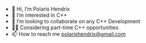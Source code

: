 - 👋 Hi, I’m Polaris Hendrix
- 👀 I’m interested in C++
- 💞️ I’m looking to collaborate on any C++ Development
- 👨‍🔧 Considering part-time C++ opportunities
- 📫 How to reach me polarishendrix@gmail.com
